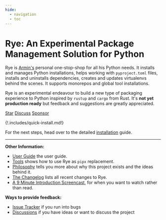 ```yaml
---
hide:
  - navigation
  - toc
---
```


# Rye: An Experimental Package Management Solution for Python

Rye is [Armin's](https://github.com/mitsuhiko) personal one-stop-shop for all
his Python needs.  It installs and manages Python installations, helps working with
`pyproject.toml` files, installs and uninstalls dependencies, creates and updates
virtualenvs behind the scenes.  It supports monorepos and global tool installations.

Rye is an experimental endeavour to build a new type of packaging experience to
Python inspired by `rustup` and `cargo` from Rust.  It's **not yet production ready**
but feedback and suggestions are greatly appreciated.

<script async defer src="https://buttons.github.io/buttons.js"></script>
<p>
  <a class="github-button" href="https://github.com/mitsuhiko/rye" data-size="large" data-show-count="true" data-color-scheme="light" aria-label="Star mitsuhiko/insta on GitHub">Star</a>
<a class="github-button" href="https://github.com/mitsuhiko/rye/discussions" data-icon="octicon-comment-discussion" data-size="large" aria-label="Discuss mitsuhiko/rye on GitHub">Discuss</a>
  <a class="github-button" href="https://github.com/sponsors/mitsuhiko" data-size="large" data-icon="octicon-heart" data-color-scheme="light" aria-label="Sponsor @mitsuhiko on GitHub">Sponsor</a>
</p>


{!.includes/quick-install.md!}

For the next steps, head over to the detailed [installation](./guide/installation.md) guide.

-----

**Other Information:**

* [User Guide](./guide/index.md) the user guide.
* [Tools](./guide/tools.md) shows how to use Rye as `pipx` replacement.
* [Philosophy](./philosophy.md) tells you more about why this project exists and the ideas behind it.
* [The Changelog](./changelog.md) lists all recent changes to Rye.
* [A 9 Minute Introduction Screencast](https://youtu.be/CyI8TBuKPF0), for when you want to watch rather than read.

**Ways to provide feedback:**

* [Issue Tracker](https://github.com/mitsuhiko/rye/issues) if you run into bugs
* [Discussions](https://github.com/mitsuhiko/rye/discussions) if you have ideas or want to discuss the project

